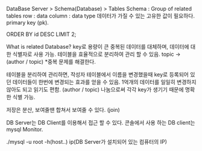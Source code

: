 DataBase Server > Schema(Database) > Tables
Schema : Group of related tables
row : data
column : data type
데이터가 가질 수 있는 고유한 값이 필요하다. primary key (pk).

ORDER BY id DESC LIMIT 2;

What is related Database?
key로 용량이 큰 중복된 데이터를 대체하며, 데이터에 대한 식별자로 사용 가능.
테이블을 효율적으로 분리하여 관리 할 수 있음. topic -> (author / topic) \*중복 문제를 해결한다.

테이블을 분리하여 관리하면, 작성자 테이블에서 이름을 변경했을때
key로 등록되어 있던 데이터들이 한번에 변경되는 효과를 얻을 수 있음.
1억개의 데이터를 일일히 변경하지 않아도 되고 읽기도 편함.
(author / topic) 나눔으로써 각각 key가 생기기 때문에 명확한 식별 가능.

저장은 분산, 보여줄땐 합쳐서 보여줄 수 있다. (join)

DB Server는 DB Client를 이용해서 접근 할 수 있다.
콘솔에서 사용 하는 DB client는 mysql Monitor.

./mysql -u root -h(host..) ip(DB Server가 설치되어 있는 컴퓨터의 IP)
